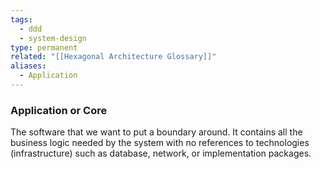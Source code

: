 ```yaml
---
tags:
  - ddd
  - system-design
type: permanent
related: "[[Hexagonal Architecture Glossary]]"
aliases:
  - Application
---
```

### Application or Core
The software that we want to put a boundary around. It contains all the business logic needed by the system with no references to technologies (infrastructure) such as database, network, or implementation packages.

